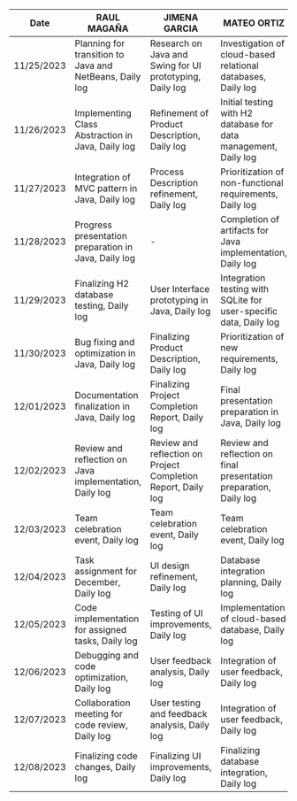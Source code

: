 | Date       | RAUL MAGAÑA                        | JIMENA GARCIA                  | MATEO ORTIZ                        |
|------------|-----------------------------------|-------------------------------|-----------------------------------|
| 11/25/2023 | Planning for transition to Java and NetBeans, Daily log | Research on Java and Swing for UI prototyping, Daily log | Investigation of cloud-based relational databases, Daily log |
| 11/26/2023 | Implementing Class Abstraction in Java, Daily log | Refinement of Product Description, Daily log | Initial testing with H2 database for data management, Daily log |
| 11/27/2023 | Integration of MVC pattern in Java, Daily log | Process Description refinement, Daily log | Prioritization of non-functional requirements, Daily log |
| 11/28/2023 | Progress presentation preparation in Java, Daily log | - | Completion of artifacts for Java implementation, Daily log |
| 11/29/2023 | Finalizing H2 database testing, Daily log | User Interface prototyping in Java, Daily log | Integration testing with SQLite for user-specific data, Daily log |
| 11/30/2023 | Bug fixing and optimization in Java, Daily log | Finalizing Product Description, Daily log | Prioritization of new requirements, Daily log |
| 12/01/2023 | Documentation finalization in Java, Daily log | Finalizing Project Completion Report, Daily log | Final presentation preparation in Java, Daily log |
| 12/02/2023 | Review and reflection on Java implementation, Daily log | Review and reflection on Project Completion Report, Daily log | Review and reflection on final presentation preparation, Daily log |
| 12/03/2023 | Team celebration event, Daily log | Team celebration event, Daily log | Team celebration event, Daily log |
| 12/04/2023 | Task assignment for December, Daily log | UI design refinement, Daily log | Database integration planning, Daily log |
| 12/05/2023 | Code implementation for assigned tasks, Daily log | Testing of UI improvements, Daily log | Implementation of cloud-based database, Daily log |
| 12/06/2023 | Debugging and code optimization, Daily log | User feedback analysis, Daily log | Integration of user feedback, Daily log |
| 12/07/2023 | Collaboration meeting for code review, Daily log | User testing and feedback analysis, Daily log | Integration of user feedback, Daily log |
| 12/08/2023 | Finalizing code changes, Daily log | Finalizing UI improvements, Daily log | Finalizing database integration, Daily log |

